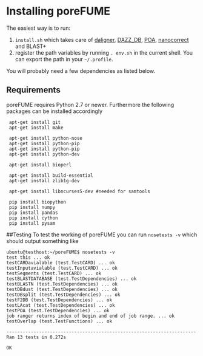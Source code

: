 # Installing poreFUME

The easiest way is to run:

1.  ```install.sh``` which takes care of [daligner](https://github.com/thegenemyers/DALIGNER), [DAZZ_DB](https://github.com/thegenemyers/DAZZ_DB), [POA](http://sourceforge.net/projects/poamsa/), [nanocorrect](https://github.com/jts/nanocorrect) and BLAST+
2.  register the path variables by running ```. env.sh``` in the current shell. You can export the path in your ```~/.profile```. 

You will probably need a few dependencies as listed below.

## Requirements

poreFUME requires Python 2.7 or newer. Furthermore the following packages can be installed accordingly
```
 apt-get install git
 apt-get install make
 
 apt-get install python-nose
 apt-get install python-pip
 apt-get install python-pip
 apt-get install python-dev

 apt-get install bioperl

 apt-get install build-essential
 apt-get install zlib1g-dev

 apt-get install libncurses5-dev #needed for samtools
  
 pip install biopython
 pip install numpy
 pip install pandas
 pip install cython
 pip install pysam
```

##Testing 
To test the working of poreFUME you can run ```nosetests -v``` which should output something like
```
ubuntu@testhost:~/poreFUME$ nosetests -v
test this ... ok
testCARDavialable (test.TestCARD) ... ok
testInputavialable (test.TestCARD) ... ok
testSegments (test.TestCARD) ... ok
testBLASTDATABASE (test.TestDependencies) ... ok
testBLASTN (test.TestDependencies) ... ok
testDBdust (test.TestDependencies) ... ok
testDBsplit (test.TestDependencies) ... ok
testF2DB (test.TestDependencies) ... ok
testLAcat (test.TestDependencies) ... ok
testPOA (test.TestDependencies) ... ok
job ranger returns index of begin and end of job range. ... ok
testOverlap (test.TestFunctions) ... ok

----------------------------------------------------------------------
Ran 13 tests in 0.272s

OK
```
